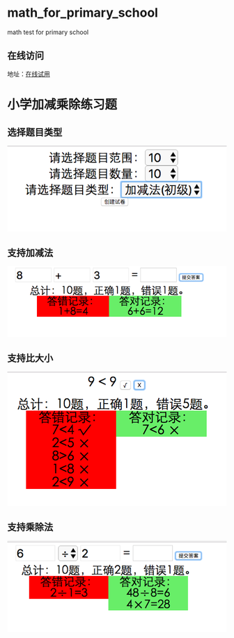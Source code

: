 # math_for_primary_school #
math test for primary school
## 在线访问 ##
 地址：[在线试用](https://cdn.rawgit.com/jiy1012/math_for_primary_school/master/math.html "math.html")
# 小学加减乘除练习题 #
## 选择题目类型 ##
![](static/choose.png)
## 支持加减法 ##
![](static/add_minus.png)
## 支持比大小 ##
![](static/compare.png)
## 支持乘除法 ##
![](static/division.png)
